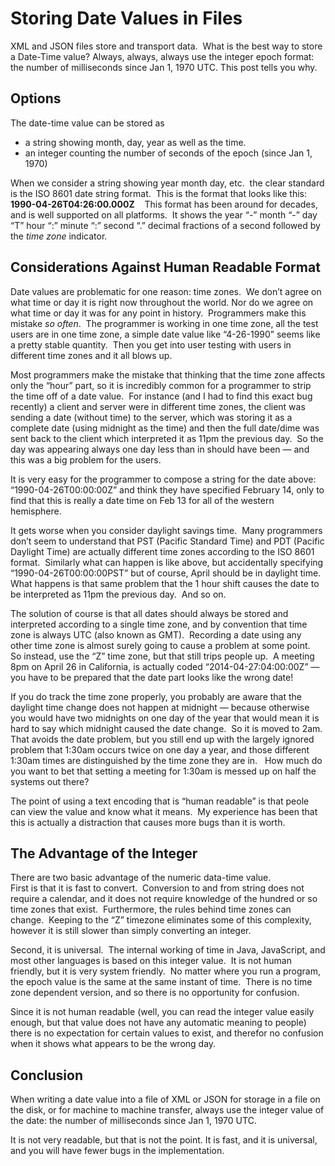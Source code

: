 #  Storing Date Values in Files

XML and JSON files store and transport data.  What is the best way to store a Date-Time value? Always, always, always use the integer epoch format: the number of milliseconds since Jan 1, 1970 UTC. This post tells you why.

## Options

The date-time value can be stored as

*   a string showing month, day, year as well as the time.
*   an integer counting the number of seconds of the epoch (since Jan 1, 1970)

When we consider a string showing year month day, etc.  the clear standard is the ISO 8601 date string format.  This is the format that looks like this:  **1990-04-26T04:26:00.000Z**    This format has been around for decades, and is well supported on all platforms.  It shows the year “-” month “-” day “T” hour “:” minute “:” second “.” decimal fractions of a second followed by the _time zone_ indicator.

## Considerations Against Human Readable Format

Date values are problematic for one reason: time zones.  We don’t agree on what time or day it is right now throughout the world. Nor do we agree on what time or day it was for any point in history.  Programmers make this mistake _so often_.  The programmer is working in one time zone, all the test users are in one time zone, a simple date value like “4-26-1990” seems like a pretty stable quantity.  Then you get into user testing with users in different time zones and it all blows up.  

Most programmers make the mistake that thinking that the time zone affects only the “hour” part, so it is incredibly common for a programmer to strip the time off of a date value.  For instance (and I had to find this exact bug recently) a client and server were in different time zones, the client was sending a date (without time) to the server, which was storing it as a complete date (using midnight as the time) and then the full date/dime was sent back to the client which interpreted it as 11pm the previous day.  So the day was appearing always one day less than in should have been — and this was a big problem for the users.  

It is very easy for the programmer to compose a string for the date above:  “1990-04-26T00:00:00Z” and think they have specified February 14, only to find that this is really a date time on Feb 13 for all of the western hemisphere.  

It gets worse when you consider daylight savings time.  Many programmers don’t seem to understand that PST (Pacific Standard Time) and PDT (Pacific Daylight Time) are actually different time zones according to the ISO 8601 format.  Similarly what can happen is like above, but accidentally specifying “1990-04-26T00:00:00PST” but of course, April should be in daylight time.  What happens is that same problem that the 1 hour shift causes the date to be interpreted as 11pm the previous day.  And so on. 

The solution of course is that all dates should always be stored and interpreted according to a single time zone, and by convention that time zone is always UTC (also known as GMT).  Recording a date using any other time zone is almost surely going to cause a problem at some point.  So instead, use the “Z” time zone, but that still trips people up.  A meeting 8pm on April 26 in California, is actually coded “2014-04-27:04:00:00Z” — you have to be prepared that the date part looks like the wrong date!  

If you do track the time zone properly, you probably are aware that the daylight time change does not happen at midnight — because otherwise you would have two midnights on one day of the year that would mean it is hard to say which midnight caused the date change.  So it is moved to 2am.  That avoids the date problem, but you still end up with the largely ignored problem that 1:30am occurs twice on one day a year, and those different 1:30am times are distinguished by the time zone they are in.   How much do you want to bet that setting a meeting for 1:30am is messed up on half the systems out there?  

The point of using a text encoding that is “human readable” is that peole can view the value and know what it means.  My experience has been that this is actually a distraction that causes more bugs than it is worth.

## The Advantage of the Integer

There are two basic advantage of the numeric data-time value.  
First is that it is fast to convert.  Conversion to and from string does not require a calendar, and it does not require knowledge of the hundred or so time zones that exist.  Furthermore, the rules behind time zones can change.  Keeping to the “Z” timezone eliminates some of this complexity, however it is still slower than simply converting an integer.  

Second, it is universal.  The internal working of time in Java, JavaScript, and most other languages is based on this integer value.  It is not human friendly, but it is very system friendly.  No matter where you run a program, the epoch value is the same at the same instant of time.  There is no time zone dependent version, and so there is no opportunity for confusion.  

Since it is not human readable (well, you can read the integer value easily enough, but that value does not have any automatic meaning to people) there is no expectation for certain values to exist, and therefor no confusion when it shows what appears to be the wrong day.

## Conclusion

When writing a date value into a file of XML or JSON for storage in a file on the disk, or for machine to machine transfer, always use the integer value of the date: the number of milliseconds since Jan 1, 1970 UTC. 
 
It is not very readable, but that is not the point. It is fast, and it is universal, and you will have fewer bugs in the implementation.